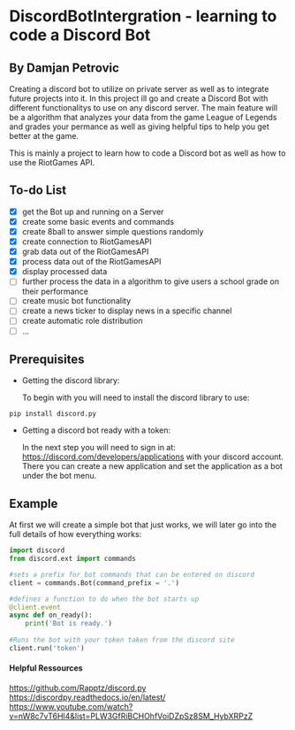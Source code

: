 # DiscordBotIntergration - learning to code a Discord Bot

## By Damjan Petrovic

Creating a discord bot to utilize on private server as well as to integrate future projects into it. In this project ill go and create a Discord Bot with different functionalitys to use on any discord server. The main feature will be a algorithm that analyzes your data from the game League of Legends and grades your permance as well as giving helpful tips to help you get better at the game.

This is mainly a project to learn how to code a Discord bot as well as how to use the RiotGames API.

## To-do List 

- [x] get the Bot up and running on a Server
- [x] create some basic events and commands
- [x] create 8ball to answer simple questions randomly
- [x] create connection to RiotGamesAPI
- [x] grab data out of the RiotGamesAPI
- [x] process data out of the RiotGamesAPI
- [x] display processed data
- [ ] further process the data in a algorithm to give users a school grade on their performance
- [ ] create music bot functionality
- [ ] create a news ticker to display news in a specific channel
- [ ] create automatic role distribution
- [ ] ...

## Prerequisites

- Getting the discord library:

  To begin with you will need to install the discord library to use:

```
pip install discord.py
```

- Getting a discord bot ready with a token:

  In the next step you will need to sign in at: https://discord.com/developers/applications with your discord account. There you can create a new application and set the application as a bot under the bot menu.

## Example

At first we will create a simple bot that just works, we will later go into the full details of how everything works:

```python
import discord
from discord.ext import commands

#sets a prefix for bot commands that can be entered on discord
client = commands.Bot(command_prefix = '.')

#defines a function to do when the bot starts up
@client.event
async def on_ready():
    print('Bot is ready.')
    
#Runs the bot with your token taken from the discord site
client.run('token')
```

#### Helpful Ressources

https://github.com/Rapptz/discord.py
https://discordpy.readthedocs.io/en/latest/
https://www.youtube.com/watch?v=nW8c7vT6Hl4&list=PLW3GfRiBCHOhfVoiDZpSz8SM_HybXRPzZ